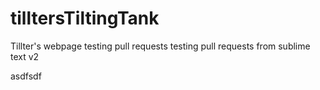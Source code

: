 # tilltersTiltingTank
Tillter's webpage
testing pull requests
testing pull requests from sublime text v2

asdfsdf